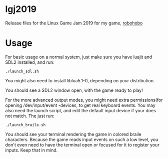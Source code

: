 # lgj2019
Release files for the Linux Game Jam 2019 for my game, [robohobo](https://max1220.itch.io/robohobo)




# Usage
For basic usage on a normal system, just make sure you have luajit and SDL2
installed, and run:

	./launch_sdl.sh

You might also need to install liblua5.1-0, depending on your distribution.

You should see a SDL2 window open, with the game ready to play!

For the more advanced output modes, you might need extra permissions(for opening
/dev/input/event -devices, to get real keyboard events. You may also need the
launch script, and edit the default input device if your does not match.
The just run:

	./launch_braile.sh

You should see your terminal rendering the game in colored braile characters.
Because the game reads input events on such a low level, you
don't even need to have the terminal open or focused for it to register your
inputs. Keep that in mind.
